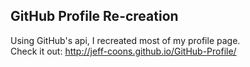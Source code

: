 ## GitHub Profile Re-creation

Using GitHub's api, I recreated most of my profile page.<br />
Check it out: http://jeff-coons.github.io/GitHub-Profile/

